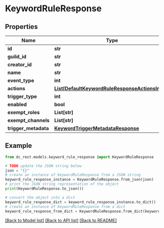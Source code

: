# KeywordRuleResponse


## Properties

Name | Type | Description | Notes
------------ | ------------- | ------------- | -------------
**id** | **str** |  | 
**guild_id** | **str** |  | 
**creator_id** | **str** |  | 
**name** | **str** |  | 
**event_type** | **int** |  | 
**actions** | [**List[DefaultKeywordRuleResponseActionsInner]**](DefaultKeywordRuleResponseActionsInner.md) |  | 
**trigger_type** | **int** |  | 
**enabled** | **bool** |  | [optional] 
**exempt_roles** | **List[str]** |  | [optional] 
**exempt_channels** | **List[str]** |  | [optional] 
**trigger_metadata** | [**KeywordTriggerMetadataResponse**](KeywordTriggerMetadataResponse.md) |  | 

## Example

```python
from dc_rest.models.keyword_rule_response import KeywordRuleResponse

# TODO update the JSON string below
json = "{}"
# create an instance of KeywordRuleResponse from a JSON string
keyword_rule_response_instance = KeywordRuleResponse.from_json(json)
# print the JSON string representation of the object
print(KeywordRuleResponse.to_json())

# convert the object into a dict
keyword_rule_response_dict = keyword_rule_response_instance.to_dict()
# create an instance of KeywordRuleResponse from a dict
keyword_rule_response_from_dict = KeywordRuleResponse.from_dict(keyword_rule_response_dict)
```
[[Back to Model list]](../README.md#documentation-for-models) [[Back to API list]](../README.md#documentation-for-api-endpoints) [[Back to README]](../README.md)


